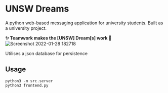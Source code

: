 # UNSW Dreams

A python web-based messaging application for university students.
Built as a university project.

 **✨ Teamwork makes the [UNSW] Dream[s] work 🌈**
 ![Screenshot 2022-01-28 182718](https://user-images.githubusercontent.com/65510993/151505078-8dadad42-0780-447c-948b-c3a0ba9efc03.jpg)

 Utilises a json database for persistence
 
 ## Usage

```
python3 -m src.server
python3 frontend.py
```

